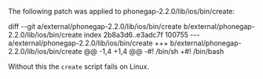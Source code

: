 The following patch was applied to phonegap-2.2.0/lib/ios/bin/create:

diff --git a/external/phonegap-2.2.0/lib/ios/bin/create b/external/phonegap-2.2.0/lib/ios/bin/create
index 2b8a3d6..e3adc7f 100755
--- a/external/phonegap-2.2.0/lib/ios/bin/create
+++ b/external/phonegap-2.2.0/lib/ios/bin/create
@@ -1,4 +1,4 @@
-#! /bin/sh
+#! /bin/bash

Without this the `create` script fails on Linux.
